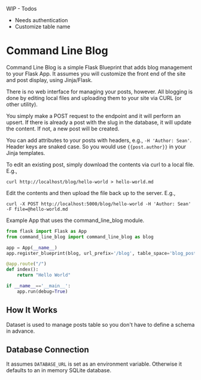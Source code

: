 WIP - Todos

- Needs authentication
- Customize table name

# Command Line Blog

Command Line Blog is a simple Flask Blueprint that adds blog management to your Flask App. It assumes you will customize the
front end of the site and post display, using Jinja/Flask.

There is no web interface for managing your posts, however. All blogging is done by editing local files and uploading
them to your site via CURL (or other utility).

You simply make a POST request to the endpoint and it will perform an upsert. If there is already a post with the slug in the database, it will update the content. If not, a new post will be created.

You can add attributes to your posts with headers, e.g., `-H 'Author: Sean'`. Header keys are snaked case. So you would
use `{{post.author}}` in your Jinja templates.

To edit an existing post, simply download the contents via curl to a local file. E.g.,

```
curl http://localhost/blog/hello-world > hello-world.md
```

Edit the contents and then upload the file back up to the server. E.g.,

```
curl -X POST http://localhost:5000/blog/hello-world -H 'Author: Sean' -F file=@hello-world.md
```

Example App that uses the command_line_blog module.

```python
from flask import Flask as App
from command_line_blog import command_line_blog as blog

app = App(__name__)
app.register_blueprint(blog, url_prefix='/blog', table_space='blog_posts')

@app.route("/")
def index():
    return "Hello World"

if __name__=='__main__':
    app.run(debug=True)
```

## How It Works

Dataset is used to manage posts table so you don't have to define a schema in advance.

## Database Connection

It assumes `DATABASE_URL` is set as an environment variable. Otherwise it defaults to an in memory SQLite database.
